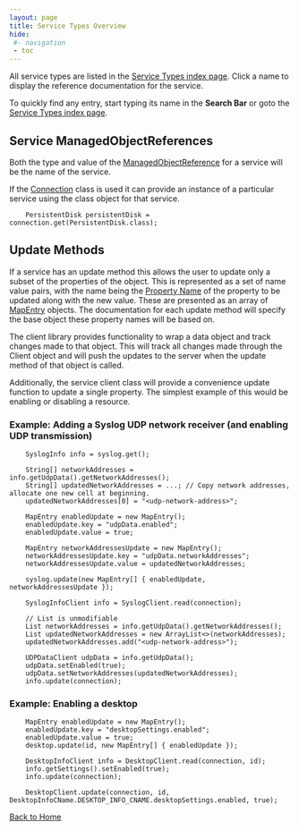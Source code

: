 ```yaml
---
layout: page
title: Service Types Overview
hide:
 #- navigation
 - toc
---
```


All service types are listed in the [Service Types index page](index-mo_types.md). Click a name to display the reference documentation for the service. 

To quickly find any entry, start typing its name in the **Search Bar** or goto the [Service Types index page](index-mo_types.md).

## Service ManagedObjectReferences

Both the type and value of the [ManagedObjectReference](vmodl.ManagedObjectReference.md) for a service will be the name of the service.

If the [Connection](index.md#connecting-to-the-api) class is used it can provide an instance of a particular service using the class object for that service.
    
```
    PersistentDisk persistentDisk = connection.get(PersistentDisk.class);
``` 

## Update Methods

If a service has an update method this allows the user to update only a subset of the properties of the object. This is represented as a set of name value pairs, with the name being the [Property Name](do-types-landing.md#cname) of the property to be updated along with the new value. These are presented as an array of [MapEntry](vdi.util.MapEntry.md) objects. The documentation for each update method will specify the base object these property names will be based on.

The client library provides functionality to wrap a data object and track changes made to that object. This will track all changes made through the Client object and will push the updates to the server when the update method of that object is called.

Additionally, the service client class will provide a convenience update function to update a single property. The simplest example of this would be enabling or disabling a resource.

### Example: Adding a Syslog UDP network receiver (and enabling UDP transmission)
    
```
    SyslogInfo info = syslog.get();
    
    String[] networkAddresses = info.getUdpData().getNetworkAddresses();
    String[] updatedNetworkAddresses = ...; // Copy network addresses, allocate one new cell at beginning.
    updatedNetworkAddresses[0] = "<udp-network-address>";
    
    MapEntry enabledUpdate = new MapEntry();
    enabledUpdate.key = "udpData.enabled";
    enabledUpdate.value = true;
    
    MapEntry networkAddressesUpdate = new MapEntry();
    networkAddressesUpdate.key = "udpData.networkAddresses";
    networkAddressesUpdate.value = updatedNetworkAddresses;
    
    syslog.update(new MapEntry[] { enabledUpdate, networkAddressesUpdate });
```
    
``` 
    SyslogInfoClient info = SyslogClient.read(connection);
    
    // List is unmodifiable
    List networkAddresses = info.getUdpData().getNetworkAddresses();
    List updatedNetworkAddresses = new ArrayList<>(networkAddresses);
    updatedNetworkAddresses.add("<udp-network-address>");
    
    UDPDataClient udpData = info.getUdpData();
    udpData.setEnabled(true);
    udpData.setNetworkAddresses(updatedNetworkAddresses);
    info.update(connection);
``` 

### Example: Enabling a desktop
    
``` 
    MapEntry enabledUpdate = new MapEntry();
    enabledUpdate.key = "desktopSettings.enabled";
    enabledUpdate.value = true;
    desktop.update(id, new MapEntry[] { enabledUpdate });
``` 
    
``` 
    DesktopInfoClient info = DesktopClient.read(connection, id);
    info.getSettings().setEnabled(true);
    info.update(connection);
```
    
``` 
    DesktopClient.update(connection, id, DesktopInfoCName.DESKTOP_INFO_CNAME.desktopSettings.enabled, true);
``` 

[Back to Home](index.md)
